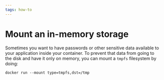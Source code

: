```yaml
---
tags: how-to
---
```


# Mount an in-memory storage
Sometimes you want to have passwords or other sensitive data available to your application inside your container. To prevent that data from going to the disk and have it only on memory, you can mount a `tmpfs` filesystem by doing:

`docker run --mount type=tmpfs,dst=/tmp`
